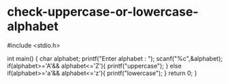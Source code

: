 # check-uppercase-or-lowercase-alphabet
#include <stdio.h>

int main() {
    char alphabet;
    printf("Enter alphabet : ");
    scanf("%c",&alphabet);
    if(alphabet>='A'&& alphabet<='Z'){
        printf("uppercase");
    }
    else if(alphabet>='a'&& alphabet<='z'){
        printf("lowercase");
    }
    return 0;
}
